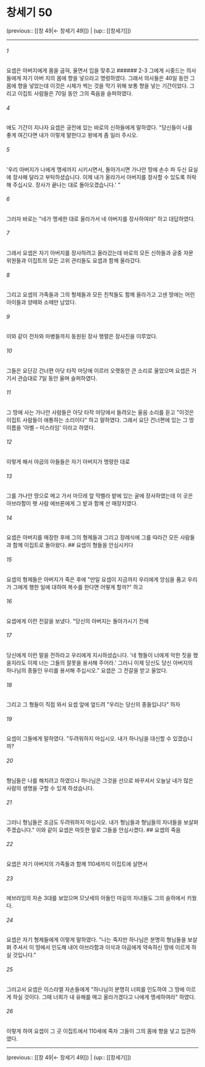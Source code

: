 # 창세기 50

(previous:: [[창 49|← 창세기 49]]) | (up:: [[창세기]])

***




###### 1 

요셉은 아버지에게 몸을 굽혀, 울면서 입을 맞추고 ###### 2-3 그에게 시중드는 의사들에게 자기 아버 지의 몸에 향을 넣으라고 명령하였다. 그래서 의사들은 40일 동안 그 몸에 향을 넣었는데 이것은 시체가 썩는 것을 막기 위해 보통 향을 넣는 기간이었다. 그리고 이집트 사람들은 70일 동안 그의 죽음을 슬퍼하였다. 



###### 4 

애도 기간이 지나자 요셉은 궁전에 있는 바로의 신하들에게 말하였다. "당신들이 나를 좋게 여긴다면 내가 이렇게 말한다고 왕에게 좀 일러 주시오. 



###### 5 

'우리 아버지가 나에게 맹세까지 시키시면서, 돌아가시면 가나안 땅에 손수 파 두신 묘실에 장사해 달라고 부탁하셨습니다. 이제 내가 올라가서 아버지를 장사할 수 있도록 허락해 주십시오. 장사가 끝나는 대로 돌아오겠습니다.' " 



###### 6 

그러자 바로는 "네가 맹세한 대로 올라가서 네 아버지를 장사하여라" 하고 대답하였다. 



###### 7 

그래서 요셉은 자기 아버지를 장사하려고 올라갔는데 바로의 모든 신하들과 궁중 자문 위원들과 이집트의 모든 고위 관리들도 요셉과 함께 올라갔다. 



###### 8 

그리고 요셉의 가족들과 그의 형제들과 모든 친척들도 함께 올라가고 고센 땅에는 어린 아이들과 양떼와 소떼만 남았다. 



###### 9 

이와 같이 전차와 마병들까지 동원된 장사 행렬은 장사진을 이루었다. 



###### 10 

그들은 요단강 건너편 아닷 타작 마당에 이르러 오랫동안 큰 소리로 울었으며 요셉은 거기서 관습대로 7일 동안 울며 슬퍼하였다. 



###### 11 

그 땅에 사는 가나안 사람들은 아닷 타작 마당에서 들려오는 울음 소리를 듣고 "이것은 이집트 사람들이 애통하는 소리이다" 하고 말하였다. 그래서 요단 건너편에 있는 그 땅 이름을 '아벨 – 미스라임' 이라고 하였다. 



###### 12 

이렇게 해서 야곱의 아들들은 자기 아버지가 명령한 대로 



###### 13 

그를 가나안 땅으로 메고 가서 마므레 앞 막벨라 밭에 있는 굴에 장사하였는데 이 곳은 아브라함이 헷 사람 에브론에게 그 밭과 함께 산 매장지였다. 



###### 14 

요셉은 아버지를 매장한 후에 그의 형제들과 그리고 장례식에 그를 따라간 모든 사람들과 함께 이집트로 돌아왔다. ## 요셉이 형들을 안심시키다 



###### 15 

요셉의 형제들은 아버지가 죽은 후에 "만일 요셉이 지금까지 우리에게 앙심을 품고 우리가 그에게 행한 일에 대하여 복수를 한다면 어떻게 할까?" 하고 



###### 16 

요셉에게 이런 전갈을 보냈다. "당신의 아버지는 돌아가시기 전에 



###### 17 

당신에게 이런 말을 전하라고 우리에게 지시하셨습니다. '네 형들이 너에게 악한 짓을 했을지라도 이제 너는 그들의 잘못을 용서해 주어라.' 그러니 이제 당신도 당신 아버지의 하나님의 종들인 우리를 용서해 주십시오." 요셉은 그 전갈을 받고 울었다. 



###### 18 

그리고 그 형들이 직접 와서 요셉 앞에 엎드려 "우리는 당신의 종들입니다" 하자 



###### 19 

요셉이 그들에게 말하였다. "두려워하지 마십시오. 내가 하나님을 대신할 수 있겠습니까? 



###### 20 

형님들은 나를 해치려고 하였으나 하나님은 그것을 선으로 바꾸셔서 오늘날 내가 많은 사람의 생명을 구할 수 있게 하셨습니다. 



###### 21 

그러니 형님들은 조금도 두려워하지 마십시오. 내가 형님들과 형님들의 자녀들을 보살펴 주겠습니다." 이와 같이 요셉은 따듯한 말로 그들을 안심시켰다. ## 요셉의 죽음 



###### 22 

요셉은 자기 아버지의 가족들과 함께 110세까지 이집트에 살면서 



###### 23 

에브라임의 자손 3대를 보았으며 므낫세의 아들인 마길의 자녀들도 그의 슬하에서 키웠다. 



###### 24 

요셉은 자기 형제들에게 이렇게 말하였다. "나는 죽지만 하나님은 분명히 형님들을 보살펴 주셔서 이 땅에서 인도해 내어 아브라함과 이삭과 야곱에게 약속하신 땅에 이르게 하실 것입니다." 



###### 25 

그러고서 요셉은 이스라엘 자손들에게 "하나님이 분명히 너희를 인도하여 그 땅에 이르게 하실 것이다. 그때 너희가 내 유해를 메고 올라가겠다고 나에게 맹세하여라" 하였다. 



###### 26 

이렇게 하여 요셉이 그 곳 이집트에서 110세에 죽자 그들이 그의 몸에 향을 넣고 입관하였다.

***

(previous:: [[창 49|← 창세기 49]]) | (up:: [[창세기]])
